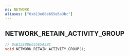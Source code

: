 ```yaml
---
ns: NETWORK
aliases: ["0xb13e88e655e5a3bc"]
---
```

## NETWORK_RETAIN_ACTIVITY_GROUP

```c
// 0xB13E88E655E5A3BC
void NETWORK_RETAIN_ACTIVITY_GROUP();
```
